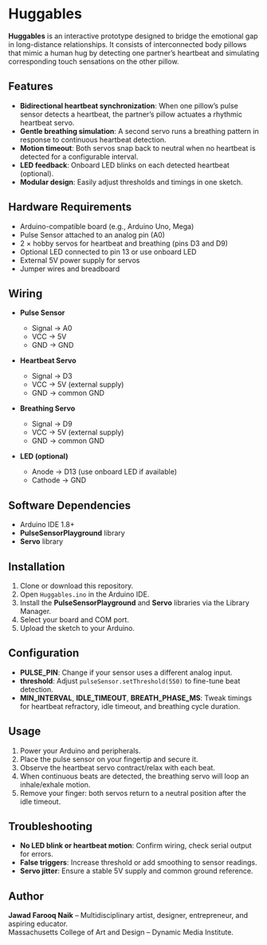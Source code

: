 # Huggables

**Huggables** is an interactive prototype designed to bridge the emotional gap in long-distance relationships. It consists of interconnected body pillows that mimic a human hug by detecting one partner’s heartbeat and simulating corresponding touch sensations on the other pillow.

## Features

- **Bidirectional heartbeat synchronization**: When one pillow’s pulse sensor detects a heartbeat, the partner’s pillow actuates a rhythmic heartbeat servo.
- **Gentle breathing simulation**: A second servo runs a breathing pattern in response to continuous heartbeat detection.
- **Motion timeout**: Both servos snap back to neutral when no heartbeat is detected for a configurable interval.
- **LED feedback**: Onboard LED blinks on each detected heartbeat (optional).
- **Modular design**: Easily adjust thresholds and timings in one sketch.

## Hardware Requirements

- Arduino-compatible board (e.g., Arduino Uno, Mega)  
- Pulse Sensor attached to an analog pin (A0)  
- 2 × hobby servos for heartbeat and breathing (pins D3 and D9)  
- Optional LED connected to pin 13 or use onboard LED  
- External 5V power supply for servos  
- Jumper wires and breadboard

## Wiring

- **Pulse Sensor**  
  - Signal → A0  
  - VCC → 5V  
  - GND → GND

- **Heartbeat Servo**  
  - Signal → D3  
  - VCC → 5V (external supply)  
  - GND → common GND

- **Breathing Servo**  
  - Signal → D9  
  - VCC → 5V (external supply)  
  - GND → common GND

- **LED (optional)**  
  - Anode → D13 (use onboard LED if available)  
  - Cathode → GND

## Software Dependencies

- Arduino IDE 1.8+  
- **PulseSensorPlayground** library  
- **Servo** library  

## Installation

1. Clone or download this repository.  
2. Open `Huggables.ino` in the Arduino IDE.  
3. Install the **PulseSensorPlayground** and **Servo** libraries via the Library Manager.  
4. Select your board and COM port.  
5. Upload the sketch to your Arduino.

## Configuration

- **PULSE_PIN**: Change if your sensor uses a different analog input.  
- **threshold**: Adjust `pulseSensor.setThreshold(550)` to fine-tune beat detection.  
- **MIN_INTERVAL**, **IDLE_TIMEOUT**, **BREATH_PHASE_MS**: Tweak timings for heartbeat refractory, idle timeout, and breathing cycle duration.

## Usage

1. Power your Arduino and peripherals.  
2. Place the pulse sensor on your fingertip and secure it.  
3. Observe the heartbeat servo contract/relax with each beat.  
4. When continuous beats are detected, the breathing servo will loop an inhale/exhale motion.  
5. Remove your finger: both servos return to a neutral position after the idle timeout.

## Troubleshooting

- **No LED blink or heartbeat motion**: Confirm wiring, check serial output for errors.  
- **False triggers**: Increase threshold or add smoothing to sensor readings.  
- **Servo jitter**: Ensure a stable 5V supply and common ground reference.

## Author

**Jawad Farooq Naik** – Multidisciplinary artist, designer, entrepreneur, and aspiring educator.  
Massachusetts College of Art and Design – Dynamic Media Institute.

